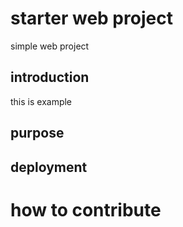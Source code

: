 # starter web project
simple web project 
## introduction
this is example 
## purpose

## deployment 

# how to contribute 